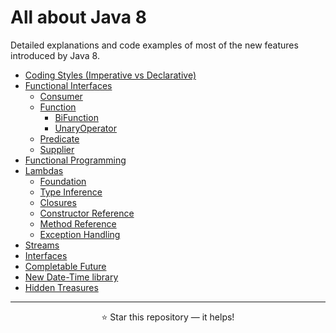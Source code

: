 # All about Java 8

Detailed explanations and code examples of most of the new features introduced by Java 8.

- [Coding Styles (Imperative vs Declarative)](./src/com/codecafe/java8/codingstyles "Coding Styles (Imperative vs Declarative)")
- [Functional Interfaces](./src/com/codecafe/java8/functionalinterfaces "Functional Interfaces")
  - [Consumer](./src/com/codecafe/java8/functionalinterfaces/consumer "Consumer")
  - [Function](./src/com/codecafe/java8/functionalinterfaces/function "Function")
    - [BiFunction](./src/com/codecafe/java8/functionalinterfaces/function/bifunction "BiFunction")
    - [UnaryOperator](./src/com/codecafe/java8/functionalinterfaces/function/unaryoperator "UnaryOperator")
  - [Predicate](./src/com/codecafe/java8/functionalinterfaces/predicate "Predicate")
  - [Supplier](./src/com/codecafe/java8/functionalinterfaces/supplier "Supplier")
- [Functional Programming](./src/com/codecafe/java8/functionalprogramming "Functional Programming")
- [Lambdas](./src/com/codecafe/java8/lambdas "Lambdas")
  - [Foundation](./src/com/codecafe/java8/lambdas/foundation "Foundation")
  - [Type Inference](./src/com/codecafe/java8/lambdas/typeinference "Type Inference")
  - [Closures](./src/com/codecafe/java8/lambdas/closures "Closures")
  - [Constructor Reference](./src/com/codecafe/java8/lambdas/constructorreference "Constructor Reference")
  - [Method Reference](./src/com/codecafe/java8/lambdas/methodreference "Method Reference")
  - [Exception Handling](./src/com/codecafe/java8/lambdas/exceptionhandling "Exception Handling")
- [Streams](./src/com/codecafe/java8/streams "Streams")
- [Interfaces](./src/com/codecafe/java8/interfaces "Interfaces")
- [Completable Future](./src/com/codecafe/java8/completablefuture "Completable Future")
- [New Date-Time library](./src/com/codecafe/java8/datetime "New Date-Time library")
- [Hidden Treasures](./src/com/codecafe/java8/hiddentreasures "Hidden Treasures")

---
<p align="center">
  ⭐ Star this repository — it helps!
</p>
